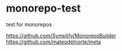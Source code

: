# monorepo-test
test for monorepos

https://github.com/Symplify/MonorepoBuilder
https://github.com/mateodelnorte/meta


